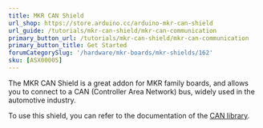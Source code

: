 ```yaml
---
title: MKR CAN Shield
url_shop: https://store.arduino.cc/arduino-mkr-can-shield
url_guide: /tutorials/mkr-can-shield/mkr-can-communication
primary_button_url: /tutorials/mkr-can-shield/mkr-can-communication
primary_button_title: Get Started
forumCategorySlug: '/hardware/mkr-boards/mkr-shields/162'
sku: [ASX00005]
---
```


The MKR CAN Shield is a great addon for MKR family boards, and allows you to connect to a CAN (Controller Area Network) bus, widely used in the automotive industry.

To use this shield, you can refer to the documentation of the [CAN library](https://github.com/sandeepmistry/arduino-CAN).